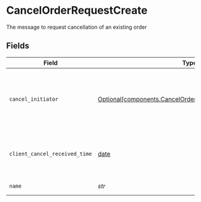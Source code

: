 # CancelOrderRequestCreate

The message to request cancellation of an existing order


## Fields

| Field                                                                                                                                                                                                                                                                                      | Type                                                                                                                                                                                                                                                                                       | Required                                                                                                                                                                                                                                                                                   | Description                                                                                                                                                                                                                                                                                | Example                                                                                                                                                                                                                                                                                    |
| ------------------------------------------------------------------------------------------------------------------------------------------------------------------------------------------------------------------------------------------------------------------------------------------ | ------------------------------------------------------------------------------------------------------------------------------------------------------------------------------------------------------------------------------------------------------------------------------------------ | ------------------------------------------------------------------------------------------------------------------------------------------------------------------------------------------------------------------------------------------------------------------------------------------ | ------------------------------------------------------------------------------------------------------------------------------------------------------------------------------------------------------------------------------------------------------------------------------------------ | ------------------------------------------------------------------------------------------------------------------------------------------------------------------------------------------------------------------------------------------------------------------------------------------ |
| `cancel_initiator`                                                                                                                                                                                                                                                                         | [Optional[components.CancelOrderRequestCreateCancelInitiator]](../../models/components/cancelorderrequestcreatecancelinitiator.md)                                                                                                                                                         | :heavy_minus_sign:                                                                                                                                                                                                                                                                         | Only relevant for CAT reporting when clients have Apex do CAT reporting on their behalf. A value may be provided for non-Equity orders, and will be remembered, but the value will have no impact on how they are processed. Cancel requests without this field set will default to CLIENT | FIRM                                                                                                                                                                                                                                                                                       |
| `client_cancel_received_time`                                                                                                                                                                                                                                                              | [date](https://docs.python.org/3/library/datetime.html#date-objects)                                                                                                                                                                                                                       | :heavy_minus_sign:                                                                                                                                                                                                                                                                         | Related to CAT reporting when Apex reports for the client. A value may be provided for non-Equity orders, and will be remembered, but valid timestamps will have no impact on how they are processed.                                                                                      | {<br/>"nanos": 902000000,<br/>"seconds": 1712081516<br/>}                                                                                                                                                                                                                                  |
| `name`                                                                                                                                                                                                                                                                                     | *str*                                                                                                                                                                                                                                                                                      | :heavy_check_mark:                                                                                                                                                                                                                                                                         | Format: accounts/{account_id}/orders/{order_id}                                                                                                                                                                                                                                            | accounts/01HBRQ5BW6ZAY4BNWP4GWRD80X/orders/ebb0c9b5-2c74-45c9-a4ab-40596b778706                                                                                                                                                                                                            |